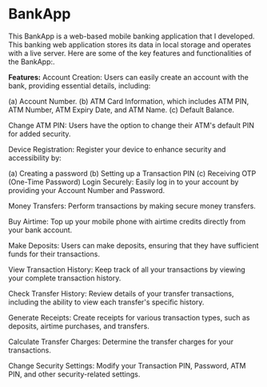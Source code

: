 # BankApp
This BankApp is a web-based mobile banking application that I developed. This banking web application stores its data in local storage and operates with a live server. Here are some of the key features and functionalities of the BankApp:.



**Features:**
Account Creation: Users can easily create an account with the bank, providing essential details, including:

(a) Account Number.
(b) ATM Card Information, which includes ATM PIN, ATM Number, ATM Expiry Date, and ATM Name.
(c) Default Balance.

Change ATM PIN: Users have the option to change their ATM's default PIN for added security.

Device Registration: Register your device to enhance security and accessibility by:

(a) Creating a password
(b) Setting up a Transaction PIN
(c) Receiving OTP (One-Time Password)
Login Securely: Easily log in to your account by providing your Account Number and Password.

Money Transfers: Perform transactions by making secure money transfers.

Buy Airtime: Top up your mobile phone with airtime credits directly from your bank account.

Make Deposits: Users can make deposits, ensuring that they have sufficient funds for their transactions.

View Transaction History: Keep track of all your transactions by viewing your complete transaction history.

Check Transfer History: Review details of your transfer transactions, including the ability to view each transfer's specific history.

Generate Receipts: Create receipts for various transaction types, such as deposits, airtime purchases, and transfers.

Calculate Transfer Charges: Determine the transfer charges for your transactions.

Change Security Settings: Modify your Transaction PIN, Password, ATM PIN, and other security-related settings.

